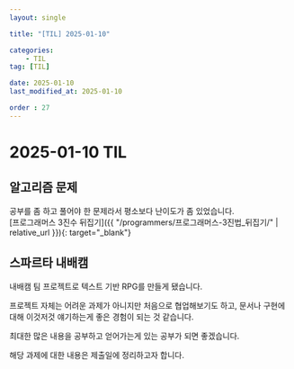 ```yaml
---
layout: single

title: "[TIL] 2025-01-10"

categories:
    - TIL
tag: [TIL]

date: 2025-01-10
last_modified_at: 2025-01-10

order : 27
---
```


# 2025-01-10 TIL

## 알고리즘 문제

공부를 좀 하고 풀어야 한 문제라서 평소보다 난이도가 좀 있었습니다.  
[프로그래머스 3진수 뒤집기]({{ "/programmers/프로그래머스-3진법_뒤집기/" | relative_url }}){: target="_blank"}

## 스파르타 내배캠

내배캠 팀 프로젝트로 텍스트 기반 RPG를 만들게 됐습니다.

프로젝트 자체는 어려운 과제가 아니지만 처음으로 협업해보기도 하고, 문서나 구현에 대해 이것저것 얘기하는게 좋은 경험이 되는 것 같습니다.

최대한 많은 내용을 공부하고 얻어가는게 있는 공부가 되면 좋겠습니다.

해당 과제에 대한 내용은 제출일에 정리하고자 합니다.